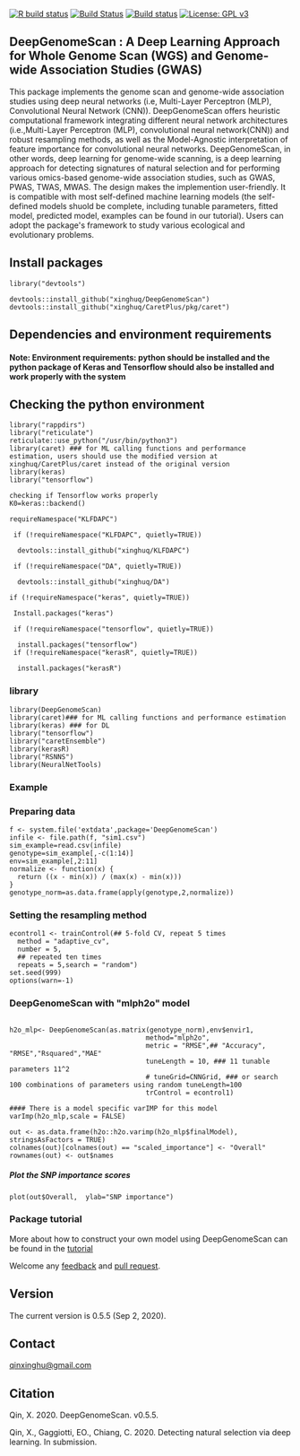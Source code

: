 [![R build status](https://https://github.com/xinghuq/DeepGenomeScan//workflows/R-CMD-check/badge.svg)](https://github.com/xinghuq/DeepGenomeScan/)
[![Build Status](https://travis-ci.com/xinghuq/DeepGenomeScan.svg?branch=master)](https://travis-ci.com/xinghuq/DeepGenomeScan/)
[![Build status](https://ci.appveyor.com/api/projects/status/hqpwmgfeuerel48l?svg=true)](https://ci.appveyor.com/xinghuq/DeepGenomeScan/)
[![License: GPL v3](https://img.shields.io/badge/License-GPLv3-blue.svg)](https://www.gnu.org/licenses/gpl-3.0)


## DeepGenomeScan : A Deep Learning Approach for Whole Genome Scan (WGS) and Genome-wide Association Studies (GWAS)

  This package implements the genome scan and genome-wide association studies using deep neural networks (i.e, Multi-Layer Perceptron (MLP), Convolutional Neural Network (CNN)). DeepGenomeScan offers heuristic computational framework integrating different neural network architectures (i.e.,Multi-Layer Perceptron (MLP), convolutional neural network(CNN)) and robust resampling  methods, as well as the Model-Agnostic interpretation of feature importance for convolutional neural networks. DeepGenomeScan, in other words, deep learning for genome-wide scanning, is a deep learning approach for detecting signatures of natural selection and for performing various omics-based genome-wide association studies, such as GWAS, PWAS, TWAS, MWAS. The design makes the implemention user-friendly. It is compatible with most self-defined machine learning models (the self-defined models shuold be complete, including tunable parameters, fitted model, predicted model, examples can be found in our tutorial). Users can adopt the package's framework to study various ecological and evolutionary problems.

## Install packages
`````{r}
library("devtools")

devtools::install_github("xinghuq/DeepGenomeScan")
devtools::install_github("xinghuq/CaretPlus/pkg/caret")

``````
## Dependencies and environment requirements

#### Note: Environment requirements: python should be installed and the python package of Keras and Tensorflow should also be installed and work properly with the system

## Checking the python environment 
``````{r}
library("rappdirs")
library("reticulate")
reticulate::use_python("/usr/bin/python3")
library(caret) ### for ML calling functions and performance estimation, users should use the modified version at xinghuq/CaretPlus/caret instead of the original version
library(keras)  
library("tensorflow")

checking if Tensorflow works properly
K0=keras::backend()

``````
``````{r}
requireNamespace("KLFDAPC")

 if (!requireNamespace("KLFDAPC", quietly=TRUE))

  devtools::install_github("xinghuq/KLFDAPC")
  
 if (!requireNamespace("DA", quietly=TRUE))
 
  devtools::install_github("xinghuq/DA")

if (!requireNamespace("keras", quietly=TRUE))

 Install.packages("keras")
  
 if (!requireNamespace("tensorflow", quietly=TRUE))
 
  install.packages("tensorflow")
 if (!requireNamespace("kerasR", quietly=TRUE))
 
  install.packages("kerasR")

``````

### library

```{r library,message = FALSE}
library(DeepGenomeScan)
library(caret)### for ML calling functions and performance estimation
library(keras) ### for DL
library("tensorflow")
library("caretEnsemble")
library(kerasR)
library("RSNNS")
library(NeuralNetTools)

```

### Example

### Preparing data
``````{r}
f <- system.file('extdata',package='DeepGenomeScan')
infile <- file.path(f, "sim1.csv")
sim_example=read.csv(infile)
genotype=sim_example[,-c(1:14)]
env=sim_example[,2:11]
normalize <- function(x) {
  return ((x - min(x)) / (max(x) - min(x)))
}
genotype_norm=as.data.frame(apply(genotype,2,normalize))
``````


### Setting the resampling method
``````{r}
econtrol1 <- trainControl(## 5-fold CV, repeat 5 times
  method = "adaptive_cv",
  number = 5,
  ## repeated ten times
  repeats = 5,search = "random")
set.seed(999)
options(warn=-1)
``````
### DeepGenomeScan with "mlph2o" model
```{r}

h2o_mlp<- DeepGenomeScan(as.matrix(genotype_norm),env$envir1,
                                  method="mlph2o",
                                  metric = "RMSE",## "Accuracy", "RMSE","Rsquared","MAE"
                                  tuneLength = 10, ### 11 tunable parameters 11^2
                                  # tuneGrid=CNNGrid, ### or search 100 combinations of parameters using random tuneLength=100
                                  trControl = econtrol1)

#### There is a model specific varIMP for this model
varImp(h2o_mlp,scale = FALSE)

out <- as.data.frame(h2o::h2o.varimp(h2o_mlp$finalModel), stringsAsFactors = TRUE)
colnames(out)[colnames(out) == "scaled_importance"] <- "Overall"
rownames(out) <- out$names

``````
##### Plot the SNP importance scores
``````{r}
plot(out$Overall,  ylab="SNP importance")

``````
### Package tutorial

More about how to construct your own model using DeepGenomeScan can be found in the [tutorial](https://xinghuq.github.io/DeepGenomeScan/index.html)

Welcome any [feedback](https://github.com/xinghuq/DeepGenomeScan/issues) and [pull request](https://github.com/xinghuq/DeepGenomeScan/pulls). 

## Version

The current version is 0.5.5 (Sep 2, 2020).

## Contact

qinxinghu@gmail.com

## Citation

Qin, X. 2020. DeepGenomeScan. v0.5.5.

Qin, X., Gaggiotti, EO., Chiang, C. 2020. Detecting natural selection via deep learning. In submission.
